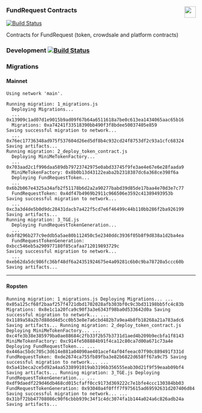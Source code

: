 ### FundRequest Contracts<img align="right" src="https://fundrequest.io/assets/img/logo.png" height="30px" />

[![Build Status](https://travis-ci.org/FundRequest/contracts.svg?branch=master)](https://travis-ci.org/FundRequest/contracts)

Contracts for FundRequest (token, crowdsale and platform contracts)


### Development [![Build Status](https://travis-ci.org/FundRequest/contracts.svg?branch=develop)](https://travis-ci.org/FundRequest/contracts)


### Migrations

#### Mainnet

```
Using network 'main'.

Running migration: 1_migrations.js
  Deploying Migrations...
  ... 0x13909c1ad07d1e9015b9ad09f67b64a6511618a7be0c613ea1434065aac65b16
  Migrations: 0xa74241f33518390bb490f3f8bdee50037405e859
Saving successful migration to network...
  ... 0x76ec17736348ad975f537604d26ed5df8b4c932cd24f8753df2c93a1cfc68324
Saving artifacts...
Running migration: 2_deploy_token_contract.js
  Deploying MiniMeTokenFactory...
  ... 0x703aad2c1f996daa589db79723742975e0abd33745f9fe3ae4e67e6e28faada9
  MiniMeTokenFactory: 0x8b0b13d43122eaba2b2318387dc6a368ce398f6a
  Deploying FundRequestToken...
  ... 0x6b2b067e4325a34afb2f51178b6d2a2a90277babd39d85de17baa4e70d3e7c77
  FundRequestToken: 0x4df47b4969b2911c966506e3592c41389493953b
Saving successful migration to network...
  ... 0xc3a3d4de5b0d9dc28431dacb7a422f5cd7e6f46499c44b110bb286f2ba926199
Saving artifacts...
Running migration: 3_TGE.js
  Deploying FundRequestTokenGeneration...
  ... 0xbf8296b277c9eddb5a5ae80b112450c5e2340ddc3936f05b8f9d838a1d2ba4ea
  FundRequestTokenGeneration: 0xbcc546eb5a290977180f85cafaa712019893729c
Saving successful migration to network...
  ... 0xeb62da5dc986fc36bf48df6a24351924675e4a09281c6b0c9ba78720a5ccc60b
Saving artifacts...
```
---

#### Ropsten

``
Running migration: 1_migrations.js
  Deploying Migrations...
  ... 0x05a125cf68f2baaf257f4721dbd1702028afb303bf0c9c3bd31198bb5fc4c83b
  Migrations: 0x8e1c1a20fca9c90f3a3e6343f98ba0d533642d0a
Saving successful migration to network...
  ... 0x1189a58a2b7d88dd4d5cc0b53e8e7a6cbd482b7a9ea4b8fb18268a21a783adc6
Saving artifacts...
Running migration: 2_deploy_token_contract.js
  Deploying MiniMeTokenFactory...
  ... 0xc4fe3b38e385979ba0ae88684c2fb33f2b57b3731d1aed4b209b9ecbfa1f8143
  MiniMeTokenFactory: 0xc914fe508884b91f4ca12c80ca7d00a671c73a4e
  Deploying FundRequestToken...
  ... 0x446ac5bdc705c3d614e881a04090ae401acef4af04feeac07f90c889491f331d
  FundRequestToken: 0xde2674ca755fb89fba3e82b6822d658ff67a9c75
Saving successful migration to network...
  ... 0x5a41beca2ce5d92a4aa5338991019ab3196b356555eab30d21f9f59eaab09bf4
Saving artifacts...
Running migration: 3_TGE.js
  Deploying FundRequestTokenGeneration...
  ... 0xdf9daedf229d46db468cd015cfaff0cc9173d369222c7e1bfe4ccc130384bb03
  FundRequestTokenGeneration: 0x93040a4f0fff7f975615ad69592631d207406d84
Saving successful migration to network...
  ... 0x31bf72bb47708086c90f6cbbb939c34f1c4dc3074fa1b144a024a6c826adb24a
Saving artifacts...
``